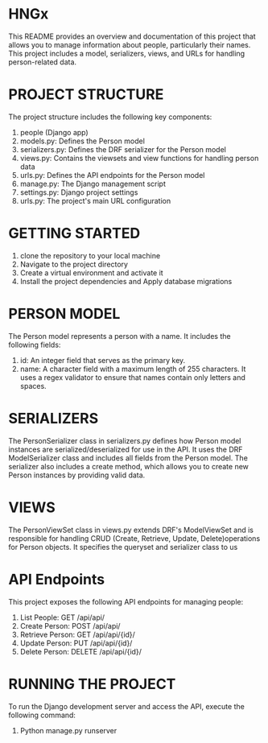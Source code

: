 # HNGx
This README provides an overview and documentation of this project that allows you to manage information about people, particularly their names. 
This project includes a model, serializers, views, and URLs for handling person-related data.

# PROJECT STRUCTURE
The project structure includes the following key components:

1. people (Django app)
2. models.py: Defines the Person model
3. serializers.py: Defines the DRF serializer for the Person model
4. views.py: Contains the viewsets and view functions for handling person data
5. urls.py: Defines the API endpoints for the Person model
6. manage.py: The Django management script
7. settings.py: Django project settings
8. urls.py: The project's main URL configuration

# GETTING STARTED

1. clone the repository to your local machine
2. Navigate to the project directory
3. Create a virtual environment and activate it
4. Install the project dependencies and Apply database migrations

# PERSON MODEL

The Person model represents a person with a name. It includes the following fields:

1. id: An integer field that serves as the primary key.
2. name: A character field with a maximum length of 255 characters. 
   It uses a regex validator to ensure that names contain only letters and spaces.

# SERIALIZERS

The PersonSerializer class in serializers.py defines how Person model instances are serialized/deserialized for use in the API. 
It uses the DRF ModelSerializer class and includes all fields from the Person model.
The serializer also includes a create method, which allows you to create new Person instances by providing valid data.

# VIEWS
The PersonViewSet class in views.py extends DRF's ModelViewSet and is responsible for handling 
CRUD (Create, Retrieve, Update, Delete)operations for Person objects. 
It specifies the queryset and serializer class to us

# API Endpoints
This project exposes the following API endpoints for managing people:

1. List People: GET /api/api/
2. Create Person: POST /api/api/
3. Retrieve Person: GET /api/api/{id}/
4. Update Person: PUT /api/api/{id}/
5. Delete Person: DELETE /api/api/{id}/

# RUNNING THE PROJECT
To run the Django development server and access the API, execute the following command:

1. Python manage.py runserver
